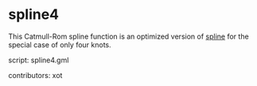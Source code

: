 spline4
=======

This Catmull-Rom spline function is an optimized version of [spline]
for the special case of only four knots.

script: spline4.gml

contributors: xot

[spline]: /script/spline